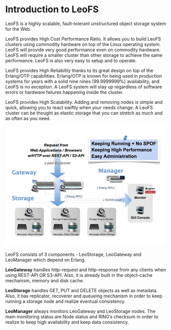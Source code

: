 # Introduction to LeoFS

LeoFS is a highly scalable, fault-tolerant unstructured object storage system for the Web.

LeoFS provides High Cost Performance Ratio. It allows you to build LeoFS clusters using commodity hardware on top of the Linux operating system. LeoFS will provide very good performance even on commodity hardware. LeoFS will require a smaller cluster than other storage to achieve the same performance. LeoFS is also very easy to setup and to operate.

LeoFS provides High Reliability thanks to its great design on top of the Erlang/OTP capabilities. Erlang/OTP is known for being used in production systems for years with a solid nine nines (99.9999999%) availability, and LeoFS is no exception. A LeoFS system will stay up regardless of software errors or hardware failures happening inside the cluster.

LeoFS provides High Scalability. Adding and removing nodes is simple and quick, allowing you to react swiftly when your needs change. A LeoFS cluster can be thought as elastic storage that you can stretch as much and as often as you need.

![](../assets/leofs-architecture.0012.jpg)

LeoFS consists of 3 components - LeoStorage, LeoGateway and LeoManager which depend on Erlang.

**LeoGateway** handles http-request and http-response from any clients when using REST-API OR S3-API. Also, it is already built in the object-cache mechanism, memory and disk cache.

**LeoStorage** handles GET, PUT and DELETE objects as well as metadata. Also, it has replicator, recoverer and queueing mechanism in order to keep running a storage node and realize eventual consistency.

**LeoManager** always monitors LeoGateway and LeoStorage nodes. The main monitoring status are Node status and RING’s checksum in order to realize to keep high availability and keep data consistency.

